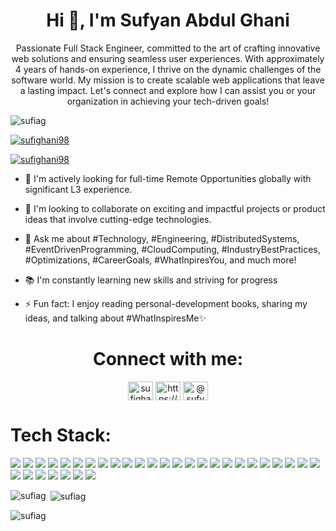 <h1 align="center">Hi 👋, I'm Sufyan Abdul Ghani</h1>
<p align="center">Passionate Full Stack Engineer, committed to the art of crafting innovative web solutions and ensuring seamless user experiences. With approximately 4 years of hands-on experience, I thrive on the dynamic challenges of the software world. My mission is to create scalable web applications that leave a lasting impact. Let's connect and explore how I can assist you or your organization in achieving your tech-driven goals!</p>

<p align="left"> <img src="https://komarev.com/ghpvc/?username=sufiag&label=Profile%20views&color=0e75b6&style=flat" alt="sufiag" /> </p>

<p align="left"> <a href="https://twitter.com/sufighani98" target="blank"><img src="https://img.shields.io/twitter/follow/sufighani98?logo=twitter&style=for-the-badge" alt="sufighani98" /></a> </p>
<p align="left"> <a href="https://medium.com/@sufyanabdulghani" target="_blank"><img src="https://img.shields.io/badge/-medium-grey?logo=medium&style=for-the-badge" alt="sufighani98"/></a> </p>

- 🔭 I'm actively looking for full-time Remote Opportunities globally with significant L3 experience.

- 🤝 I'm looking to collaborate on exciting and impactful projects or product ideas that involve cutting-edge technologies.

- 💬 Ask me about #Technology, #Engineering, #DistributedSystems, #EventDrivenProgramming, #CloudComputing, #IndustryBestPractices, #Optimizations, #CareerGoals, #WhatInpiresYou, and much more!
  
- 📚 I'm constantly learning new skills and striving for progress

- ⚡ Fun fact: I enjoy reading personal-development books, sharing my ideas, and talking about #WhatInspiresMe✨

<h1 align="center">Connect with me:</h1>
<p align="center">
<a href="https://twitter.com/sufighani98" target="blank"><img align="center" src="https://raw.githubusercontent.com/rahuldkjain/github-profile-readme-generator/master/src/images/icons/Social/twitter.svg" alt="sufighani98" height="30" width="40" /></a>
<a href="https://www.linkedin.com/in/sufyan-a-556b58b9/" target="blank"><img align="center" src="https://raw.githubusercontent.com/rahuldkjain/github-profile-readme-generator/master/src/images/icons/Social/linked-in-alt.svg" alt="https://www.linkedin.com/in/sufyan-a-556b58b9/" height="30" width="40" /></a>
<a href="https://mail.google.com/mail/u/0/#inbox" target="blank"><img align="center" src="https://upload.wikimedia.org/wikipedia/commons/8/8c/Gmail_Icon_%282013-2020%29.svg" alt="@sufyanabdulghani" height="30" width="40" /></a>
</p>

<h1 align="left">Tech Stack: </h1>
<p align="left" >
<img src="https://img.shields.io/badge/java-%23ED8B00.svg?&style=for-the-badge&logo=java&logoColor=white"/>
<img src="https://img.shields.io/badge/javascript%20-%23323330.svg?&style=for-the-badge&logo=javascript&logoColor=%23F7DF1E"/>
<img src="https://img.shields.io/badge/typescript%20-%23007ACC.svg?&style=for-the-badge&logo=typescript&logoColor=white"/>
<img src="https://img.shields.io/badge/html5%20-%23E34F26.svg?&style=for-the-badge&logo=html5&logoColor=white"/>
<img src="https://img.shields.io/badge/css3%20-%231572B6.svg?&style=for-the-badge&logo=css3&logoColor=white"/>
<img src="https://img.shields.io/badge/c%23%20-%23239120.svg?&style=for-the-badge&logo=c-sharp&logoColor=white"/>
<img src="https://img.shields.io/badge/kotlin-%230095D5.svg?&style=for-the-badge&logo=kotlin&logoColor=white"/>
<img src="https://img.shields.io/badge/spring%20-%236DB33F.svg?&style=for-the-badge&logo=spring&logoColor=white"/>
<img src="https://img.shields.io/badge/python%20-%23F24E1E.svg?&style=for-the-badge&logo=python&logoColor=white"/>
<img src="https://img.shields.io/badge/Flutter%20-%2302569B.svg?&style=for-the-badge&logo=Flutter&logoColor=white" />
<img src="https://img.shields.io/badge/bootstrap%20-%23563D7C.svg?&style=for-the-badge&logo=bootstrap&logoColor=white"/>
<img src="https://img.shields.io/badge/SASS%20-hotpink.svg?&style=for-the-badge&logo=SASS&logoColor=white"/>
<img src="https://img.shields.io/badge/redux%20-%23593d88.svg?&style=for-the-badge&logo=redux&logoColor=white"/>
<img src="https://img.shields.io/badge/jquery%20-%230769AD.svg?&style=for-the-badge&logo=jquery&logoColor=white"/>
<img src="https://img.shields.io/badge/angular%20-%23DD0031.svg?&style=for-the-badge&logo=angular&logoColor=white"/>
<img src="https://img.shields.io/badge/node.js%20-%2343853D.svg?&style=for-the-badge&logo=node.js&logoColor=white"/>
<img src="https://img.shields.io/badge/angular.js%20-%23E23237.svg?&style=for-the-badge&logo=angularjs&logoColor=white"/>
<img src="https://img.shields.io/badge/git%20-%23F05033.svg?&style=for-the-badge&logo=git&logoColor=white"/>
<img src="https://img.shields.io/badge/github%20-%23121011.svg?&style=for-the-badge&logo=github&logoColor=white"/>
<img src="https://img.shields.io/badge/AWS%20-%23FF9900.svg?&style=for-the-badge&logo=amazon-aws&logoColor=white"/> 
<img src="https://img.shields.io/badge/Google%20Cloud%20-%234285F4.svg?&style=for-the-badge&logo=google-cloud&logoColor=white"/> 
<img src="https://img.shields.io/badge/firebase%20-%23039BE5.svg?&style=for-the-badge&logo=firebase"/>
<img src="https://img.shields.io/badge/mysql-%2300f.svg?&style=for-the-badge&logo=mysql&logoColor=white"/>
<img src ="https://img.shields.io/badge/postgres-%23316192.svg?&style=for-the-badge&logo=postgresql&logoColor=white"/>
<img src ="https://img.shields.io/badge/sqlite-%2307405e.svg?&style=for-the-badge&logo=sqlite&logoColor=white"/>
<img src ="https://img.shields.io/badge/oracle%20-%23F00000.svg?&style=for-the-badge&logo=oracle&logoColor=white" />
<img src="https://img.shields.io/badge/docker%20-%230db7ed.svg?&style=for-the-badge&logo=docker&logoColor=white"/>
<img src="https://img.shields.io/badge/kubernetes%20-%23326ce5.svg?&style=for-the-badge&logo=kubernetes&logoColor=white"/>
<img src="https://img.shields.io/badge/terraform%20-%235835CC.svg?&style=for-the-badge&logo=terraform&logoColor=white"/>
<img src="https://img.shields.io/badge/jenkins%20-%232C5263.svg?&style=for-the-badge&logo=jenkins&logoColor=white"/>
<img src="https://img.shields.io/badge/figma%20-%23F24E1E.svg?&style=for-the-badge&logo=figma&logoColor=white"/>
<img src="https://img.shields.io/badge/AI%20-%23F0E1E.svg?&style=for-the-badge&logo=AI&logoColor=white"/>
</p>

<p><img align="left" src="https://github-readme-stats.vercel.app/api/top-langs?username=sufiag&show_icons=true&locale=en&layout=compact" alt="sufiag" /></p>

<p>&nbsp;<img align="center" src="https://github-readme-stats.vercel.app/api?username=sufiag&show_icons=true&locale=en" alt="sufiag" /></p>

<p><img align="center" src="https://github-readme-streak-stats.herokuapp.com/?user=sufiag&" alt="sufiag" /></p>
